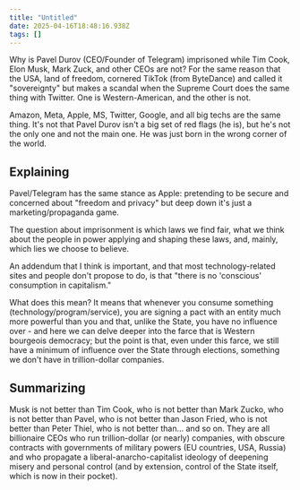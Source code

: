 ```yaml
---
title: "Untitled"
date: 2025-04-16T18:48:16.938Z
tags: []
---
```


Why is Pavel Durov (CEO/Founder of Telegram) imprisoned while Tim Cook, Elon Musk, Mark Zuck, and other CEOs are not? For the same reason that the USA, land of freedom, cornered TikTok (from ByteDance) and called it "sovereignty" but makes a scandal when the Supreme Court does the same thing with Twitter. One is Western-American, and the other is not.

Amazon, Meta, Apple, MS, Twitter, Google, and all big techs are the same thing. It's not that Pavel Durov isn't a big set of red flags (he is), but he's not the only one and not the main one. He was just born in the wrong corner of the world.

## Explaining
Pavel/Telegram has the same stance as Apple: pretending to be secure and concerned about "freedom and privacy" but deep down it's just a marketing/propaganda game.

The question about imprisonment is which laws we find fair, what we think about the people in power applying and shaping these laws, and, mainly, which lies we choose to believe.

An addendum that I think is important, and that most technology-related sites and people don't propose to do, is that "there is no 'conscious' consumption in capitalism."

What does this mean? It means that whenever you consume something (technology/program/service), you are signing a pact with an entity much more powerful than you and that, unlike the State, you have no influence over - and here we can delve deeper into the farce that is Western bourgeois democracy; but the point is that, even under this farce, we still have a minimum of influence over the State through elections, something we don't have in trillion-dollar companies.

## Summarizing

Musk is not better than Tim Cook, who is not better than Mark Zucko, who is not better than Pavel, who is not better than Jason Fried, who is not better than Peter Thiel, who is not better than... and so on. They are all billionaire CEOs who run trillion-dollar (or nearly) companies, with obscure contracts with governments of military powers (EU countries, USA, Russia) and who propagate a liberal-anarcho-capitalist ideology of deepening misery and personal control (and by extension, control of the State itself, which is now in their pocket).